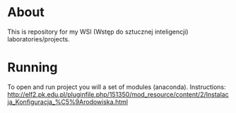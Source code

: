 # About
This is repository for my WSI (Wstęp do sztucznej inteligencji) laboratories/projects.

# Running
To open and run project you will a set of modules (anaconda). Instructions:
http://elf2.pk.edu.pl/pluginfile.php/151350/mod_resource/content/2/Instalacja_Konfiguracja_%C5%9Arodowiska.html

